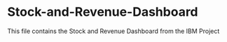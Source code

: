 # Stock-and-Revenue-Dashboard
This file contains the Stock and Revenue Dashboard from the IBM Project

